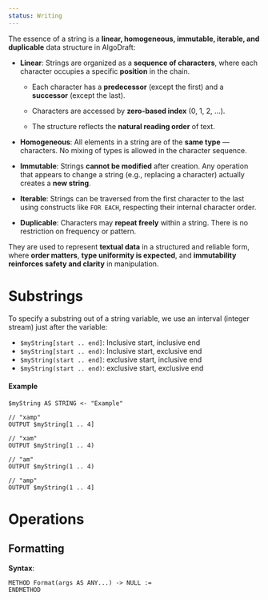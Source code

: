 ```yaml
---
status: Writing
---
```

The essence of a string is a **linear, homogeneous, immutable, iterable, and duplicable** data structure in AlgoDraft:

- **Linear**: Strings are organized as a **sequence of characters**, where each character occupies a specific **position** in the chain.
    
    - Each character has a **predecessor** (except the first) and a **successor** (except the last).
    
    - Characters are accessed by **zero-based index** (0, 1, 2, …).
    
    - The structure reflects the **natural reading order** of text.
    
- **Homogeneous**: All elements in a string are of the **same type** — characters. No mixing of types is allowed in the character sequence.

- **Immutable**: Strings **cannot be modified** after creation. Any operation that appears to change a string (e.g., replacing a character) actually creates a **new string**.

- **Iterable**: Strings can be traversed from the first character to the last using constructs like `FOR EACH`, respecting their internal character order.

- **Duplicable**: Characters may **repeat freely** within a string. There is no restriction on frequency or pattern.

They are used to represent **textual data** in a structured and reliable form, where **order matters**, **type uniformity is expected**, and **immutability reinforces safety and clarity** in manipulation.


# Substrings
To specify a substring out of a string variable, we use an interval (integer stream) just after the variable:
* `$myString[start .. end]`: Inclusive start, inclusive end
* `$myString[start .. end)`: Inclusive start, exclusive end
* `$myString(start .. end]`: exclusive start, inclusive end
* `$myString(start .. end)`: exclusive start, exclusive end

#### Example
```
$myString AS STRING <- "Example"

// "xamp"
OUTPUT $myString[1 .. 4]

// "xam"
OUTPUT $myString[1 .. 4)

// "am"
OUTPUT $myString(1 .. 4)

// "amp"
OUTPUT $myString(1 .. 4]
```

# Operations

## Formatting

**Syntax**:

```
METHOD Format(args AS ANY...) -> NULL :=
ENDMETHOD
```

